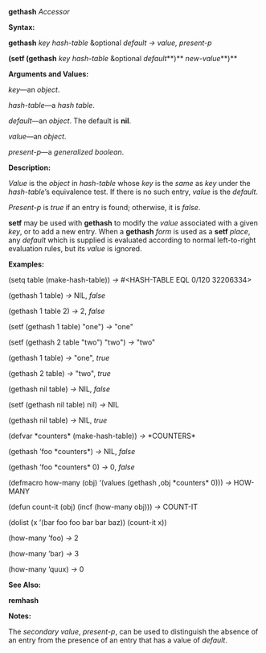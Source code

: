 **gethash** *Accessor* 

**Syntax:** 

**gethash** *key hash-table* &optional *default → value, present-p* 

**(setf (gethash** *key hash-table* &optional *default***)** *new-value***)** 

**Arguments and Values:** 

*key*—an *object*. 

*hash-table*—a *hash table*. 

*default*—an *object*. The default is **nil**. 

*value*—an *object*. 

*present-p*—a *generalized boolean*. 

**Description:** 

*Value* is the *object* in *hash-table* whose *key* is the *same* as *key* under the *hash-table*’s equivalence test. If there is no such entry, *value* is the *default*. 

*Present-p* is *true* if an entry is found; otherwise, it is *false*. 

**setf** may be used with **gethash** to modify the *value* associated with a given *key*, or to add a new entry. When a **gethash** *form* is used as a **setf** *place*, any *default* which is supplied is evaluated according to normal left-to-right evaluation rules, but its *value* is ignored. 

**Examples:** 

(setq table (make-hash-table)) *→* #&#60;HASH-TABLE EQL 0/120 32206334&#62; 

(gethash 1 table) *→* NIL, *false* 

(gethash 1 table 2) *→* 2, *false* 

(setf (gethash 1 table) "one") *→* "one" 

(setf (gethash 2 table "two") "two") *→* "two" 

(gethash 1 table) *→* "one", *true* 

(gethash 2 table) *→* "two", *true* 

(gethash nil table) *→* NIL, *false* 

(setf (gethash nil table) nil) *→* NIL 

(gethash nil table) *→* NIL, *true* 

(defvar \*counters\* (make-hash-table)) *→* \*COUNTERS\* 

(gethash ’foo \*counters\*) *→* NIL, *false* 

(gethash ’foo \*counters\* 0) *→* 0, *false* 



 

 

(defmacro how-many (obj) ‘(values (gethash ,obj \*counters\* 0))) *→* HOW-MANY 

(defun count-it (obj) (incf (how-many obj))) *→* COUNT-IT 

(dolist (x ’(bar foo foo bar bar baz)) (count-it x)) 

(how-many ’foo) *→* 2 

(how-many ’bar) *→* 3 

(how-many ’quux) *→* 0 

**See Also:** 

**remhash** 

**Notes:** 

The *secondary value*, *present-p*, can be used to distinguish the absence of an entry from the presence of an entry that has a value of *default*. 

